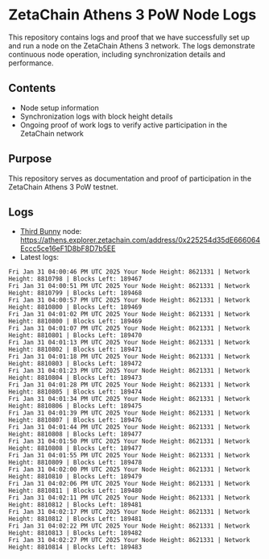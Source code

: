 # ZetaChain Athens 3 PoW Node Logs
This repository contains logs and proof that we have successfully set up and run a node on the ZetaChain Athens 3 network. The logs demonstrate continuous node operation, including synchronization details and performance.

## Contents
- Node setup information
- Synchronization logs with block height details
- Ongoing proof of work logs to verify active participation in the ZetaChain network

## Purpose
This repository serves as documentation and proof of participation in the ZetaChain Athens 3 PoW testnet.

## Logs

- [Third Bunny](https://thirdbunny.xyz/) node: https://athens.explorer.zetachain.com/address/0x225254d35dE666064Eccc5ce16eF1D8bF8D7b5EE
- Latest logs:
```
Fri Jan 31 04:00:46 PM UTC 2025 Your Node Height: 8621331 | Network Height: 8810798 | Blocks Left: 189467
Fri Jan 31 04:00:51 PM UTC 2025 Your Node Height: 8621331 | Network Height: 8810799 | Blocks Left: 189468
Fri Jan 31 04:00:57 PM UTC 2025 Your Node Height: 8621331 | Network Height: 8810800 | Blocks Left: 189469
Fri Jan 31 04:01:02 PM UTC 2025 Your Node Height: 8621331 | Network Height: 8810800 | Blocks Left: 189469
Fri Jan 31 04:01:07 PM UTC 2025 Your Node Height: 8621331 | Network Height: 8810801 | Blocks Left: 189470
Fri Jan 31 04:01:13 PM UTC 2025 Your Node Height: 8621331 | Network Height: 8810802 | Blocks Left: 189471
Fri Jan 31 04:01:18 PM UTC 2025 Your Node Height: 8621331 | Network Height: 8810803 | Blocks Left: 189472
Fri Jan 31 04:01:23 PM UTC 2025 Your Node Height: 8621331 | Network Height: 8810804 | Blocks Left: 189473
Fri Jan 31 04:01:28 PM UTC 2025 Your Node Height: 8621331 | Network Height: 8810805 | Blocks Left: 189474
Fri Jan 31 04:01:34 PM UTC 2025 Your Node Height: 8621331 | Network Height: 8810806 | Blocks Left: 189475
Fri Jan 31 04:01:39 PM UTC 2025 Your Node Height: 8621331 | Network Height: 8810807 | Blocks Left: 189476
Fri Jan 31 04:01:44 PM UTC 2025 Your Node Height: 8621331 | Network Height: 8810808 | Blocks Left: 189477
Fri Jan 31 04:01:50 PM UTC 2025 Your Node Height: 8621331 | Network Height: 8810808 | Blocks Left: 189477
Fri Jan 31 04:01:55 PM UTC 2025 Your Node Height: 8621331 | Network Height: 8810809 | Blocks Left: 189478
Fri Jan 31 04:02:00 PM UTC 2025 Your Node Height: 8621331 | Network Height: 8810810 | Blocks Left: 189479
Fri Jan 31 04:02:06 PM UTC 2025 Your Node Height: 8621331 | Network Height: 8810811 | Blocks Left: 189480
Fri Jan 31 04:02:11 PM UTC 2025 Your Node Height: 8621331 | Network Height: 8810812 | Blocks Left: 189481
Fri Jan 31 04:02:17 PM UTC 2025 Your Node Height: 8621331 | Network Height: 8810812 | Blocks Left: 189481
Fri Jan 31 04:02:22 PM UTC 2025 Your Node Height: 8621331 | Network Height: 8810813 | Blocks Left: 189482
Fri Jan 31 04:02:27 PM UTC 2025 Your Node Height: 8621331 | Network Height: 8810814 | Blocks Left: 189483
```
